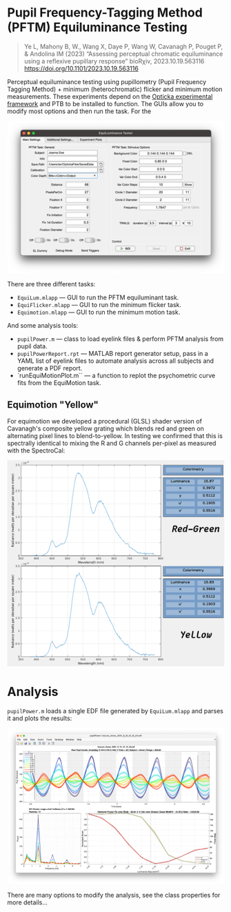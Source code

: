 # Pupil Frequency-Tagging Method (PFTM) Equiluminance Testing

> Ye L, Mahony B, W., Wang X, Daye P, Wang W, Cavanagh P, Pouget P, & Andolina IM (2023) “Assessing perceptual chromatic equiluminance using a reflexive pupillary response” bioRχiv, 2023.10.19.563116 <https://doi.org/10.1101/2023.10.19.563116>

Perceptual equiluminance testing using pupillometry (Pupil Frequency Tagging Method) + minimum (heterochromatic) flicker and minimum motion measurements. These experiments depend on the [Opticka experimental framework](https://github.com/iandol/opticka) and PTB to be installed to function. The GUIs allow you to modify most options and then run the task. For the

![](GUI.png)

There are three different tasks:

* `EquiLum.mlapp` — GUI to run the PFTM equiluminant task.
* `EquiFlicker.mlapp` — GUI to run the minimum flicker task.
* `Equimotion.mlapp` — GUI to run the minimum motion task.

And some analysis tools:
* `pupilPower.m` — class to load eyelink files & perform PFTM analysis from pupil data.
* `pupilPowerReport.rpt` — MATLAB report generator setup, pass in a YAML list of eyelink files to automate analysis across all subjects and generate a PDF report.
* `runEquiMotionPlot.m`` — a function to replot the psychometric curve fits from the EquiMotion task.

## Equimotion "Yellow"

For equimotion we developed a procedural (GLSL) shader version of Cavanagh's composite yellow grating which blends red and green on alternating pixel lines to blend-to-yellow. In testing we confirmed that this is spectrally identical to mixing the R and G channels per-pixel as measured with the SpectroCal:

![](Spectral-Comparison.png)

# Analysis

`pupilPower.m` loads a single EDF file generated by `EquiLum.mlapp` and parses it and plots the results:

![](pupilPower.png)

There are many options to modify the analysis, see the class properties for more details...
